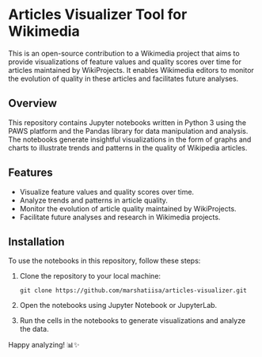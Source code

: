 # Articles Visualizer Tool for Wikimedia

This is an open-source contribution to a Wikimedia project that aims to provide visualizations of feature values and quality scores over time for articles maintained by WikiProjects. It enables Wikimedia editors to monitor the evolution of quality in these articles and facilitates future analyses.

## Overview

This repository contains Jupyter notebooks written in Python 3 using the PAWS platform and the Pandas library for data manipulation and analysis. The notebooks generate insightful visualizations in the form of graphs and charts to illustrate trends and patterns in the quality of Wikipedia articles.

## Features

- Visualize feature values and quality scores over time.
- Analyze trends and patterns in article quality.
- Monitor the evolution of article quality maintained by WikiProjects.
- Facilitate future analyses and research in Wikimedia projects.

## Installation

To use the notebooks in this repository, follow these steps:

1. Clone the repository to your local machine:

   ```
   git clone https://github.com/marshatiisa/articles-visualizer.git
   ```

2. Open the notebooks using Jupyter Notebook or JupyterLab.
3. Run the cells in the notebooks to generate visualizations and analyze the data.

Happy analyzing! 📊✨
